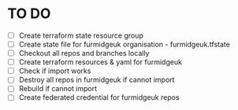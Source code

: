 # TO DO
- [ ] Create terraform state resource group
- [ ] Create state file for furmidgeuk organisation - furmidgeuk.tfstate
- [ ] Checkout all repos and branches locally
- [ ] Create terraform resources & yaml for furmidgeuk
- [ ] Check if import works
- [ ] Destroy all repos in furmidgeuk if cannot import
- [ ] Rebuild if cannot import
- [ ] Create federated credential for furmidgeuk repos
